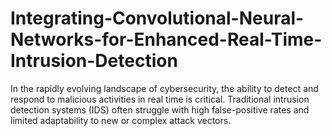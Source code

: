 # Integrating-Convolutional-Neural-Networks-for-Enhanced-Real-Time-Intrusion-Detection
In the rapidly evolving landscape of cybersecurity, the ability to detect and respond to malicious activities in real time is critical. Traditional intrusion detection systems (IDS) often struggle with high false-positive rates and limited adaptability to new or complex attack vectors. 

